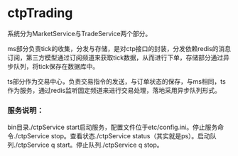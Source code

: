 # ctpTrading

系统分为MarketService与TradeService两个部分。

ms部分负责tick的收集，分发与存储，是对ctp接口的封装，分发依赖redis的消息订阅，第三方模型通过订阅频道来获取tick数据，从而进行下单，存储部分通过异步队列，将tick保存在数据库中。

ts部分作为交易中心，负责交易指令的发送，与订单状态的保存，与ms相同，ts作为服务，通过redis监听固定频道来进行交易处理，落地采用异步队列形式。



###  服务说明：
bin目录./ctpService start启动服务，配置文件位于etc/config.ini。停止服务命令./ctpService stop。查看状态./ctpService status（其实就是ps）。启动队列./ctpService q start。停止队列./ctpService q stop。
